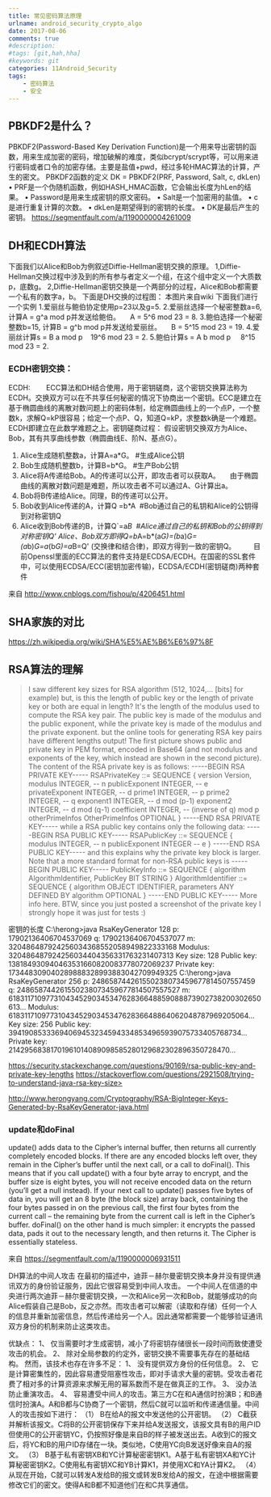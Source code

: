 ```yaml
---
title: 常见密码算法原理
urlname: android_security_crypto_algo
date: 2017-08-06
comments: true
#description: 
#tags: [git,hah,hha]
#keywords: git
categories: 11Android_Security
tags:
    - 密码算法
    - 安全
---
```


## PBKDF2是什么？
PBKDF2(Password-Based Key Derivation Function)是一个用来导出密钥的函数，用来生成加密的密码，增加破解的难度，类似bcrypt/scrypt等，可以用来进行密码或者口令的加密存储。主要是盐值+pwd，经过多轮HMAC算法的计算，产生的密文。
PBKDF2函数的定义
DK = PBKDF2(PRF, Password, Salt, c, dkLen)
• PRF是一个伪随机函数，例如HASH_HMAC函数，它会输出长度为hLen的结果。
• Password是用来生成密钥的原文密码。
• Salt是一个加密用的盐值。
• c是进行重复计算的次数。
• dkLen是期望得到的密钥的长度。
• DK是最后产生的密钥。
https://segmentfault.com/a/1190000004261009

## DH和ECDH算法
下面我们以Alice和Bob为例叙述Diffie-Hellman密钥交换的原理。
1,Diffie-Hellman交换过程中涉及到的所有参与者定义一个组，在这个组中定义一个大质数p，底数g。
2,Diffie-Hellman密钥交换是一个两部分的过程，Alice和Bob都需要一个私有的数字a，b。
下面是DH交换的过程图：
本图片来自wiki
下面我们进行一个实例
1.爱丽丝与鲍伯协定使用p=23以及g=5.
2.爱丽丝选择一个秘密整数a=6, 计算A = g^a mod p并发送给鲍伯。 
   A = 5^6 mod 23 = 8.
3.鲍伯选择一个秘密整数b=15, 计算B = g^b mod p并发送给爱丽丝。 
   B = 5^15 mod 23 = 19.
4.爱丽丝计算s = B a mod p 
  19^6 mod 23 = 2.
5.鲍伯计算s = A b mod p 
   8^15 mod 23 = 2.
 
### ECDH密钥交换：
ECDH:
       ECC算法和DH结合使用，用于密钥磋商，这个密钥交换算法称为ECDH。交换双方可以在不共享任何秘密的情况下协商出一个密钥。ECC是建立在基于椭圆曲线的离散对数问题上的密码体制，给定椭圆曲线上的一个点P，一个整数k，求解Q=kP很容易；给定一个点P、Q，知道Q=kP，求整数k确是一个难题。ECDH即建立在此数学难题之上。密钥磋商过程：
假设密钥交换双方为Alice、Bob，其有共享曲线参数（椭圆曲线E、阶N、基点G）。
1) Alice生成随机整数a，计算A=a*G。 #生成Alice公钥
2) Bob生成随机整数b，计算B=b*G。 #生产Bob公钥
3) Alice将A传递给Bob。A的传递可以公开，即攻击者可以获取A。
    由于椭圆曲线的离散对数问题是难题，所以攻击者不可以通过A、G计算出a。
4) Bob将B传递给Alice。同理，B的传递可以公开。
5) Bob收到Alice传递的A，计算Q =b*A  #Bob通过自己的私钥和Alice的公钥得到对称密钥Q
6) Alice收到Bob传递的B，计算Q`=a*B  #Alice通过自己的私钥和Bob的公钥得到对称密钥Q'
Alice、Bob双方即得Q=b*A=b*(a*G)=(b*a)*G=(a*b)*G=a*(b*G)=a*B=Q' (交换律和结合律)，即双方得到一致的密钥Q。
        目前Openssl里面的ECC算法的套件支持是ECDSA/ECDH。在国密的SSL套件中，可以使用ECDSA/ECC(密钥加密传输)，ECDSA/ECDH(密钥磋商)两种套件

来自 <http://www.cnblogs.com/fishou/p/4206451.html> 

## SHA家族的对比
https://zh.wikipedia.org/wiki/SHA%E5%AE%B6%E6%97%8F

## RSA算法的理解
> I saw different key sizes for RSA algorithm (512, 1024,... [bits] for example) but, is this the length of public key or the length of private key or both are equal in length?
It's the length of the modulus used to compute the RSA key pair. The public key is made of the modulus and the public exponent, while the private key is made of the modulus and the private exponent.
> but the online tools for generating RSA key pairs have different lengths output!
The first picture shows public and private key in PEM format, encoded in Base64 (and not modulus and exponents of the key, which instead are shown in the second picture).
The content of the RSA private key is as follows:
-----BEGIN RSA PRIVATE KEY-----
RSAPrivateKey ::= SEQUENCE {
  version           Version,
  modulus           INTEGER,  -- n
  publicExponent    INTEGER,  -- e
  privateExponent   INTEGER,  -- d
  prime1            INTEGER,  -- p
  prime2            INTEGER,  -- q
  exponent1         INTEGER,  -- d mod (p-1)
  exponent2         INTEGER,  -- d mod (q-1)
  coefficient       INTEGER,  -- (inverse of q) mod p
  otherPrimeInfos   OtherPrimeInfos OPTIONAL
}
-----END RSA PRIVATE KEY-----
while a RSA public key contains only the following data:
-----BEGIN RSA PUBLIC KEY-----
RSAPublicKey ::= SEQUENCE {
    modulus           INTEGER,  -- n
    publicExponent    INTEGER   -- e
}
-----END RSA PUBLIC KEY-----
and this explains why the private key block is larger.
Note that a more standard format for non-RSA public keys is
-----BEGIN PUBLIC KEY-----
PublicKeyInfo ::= SEQUENCE {
  algorithm       AlgorithmIdentifier,
  PublicKey       BIT STRING
}
AlgorithmIdentifier ::= SEQUENCE {
  algorithm       OBJECT IDENTIFIER,
  parameters      ANY DEFINED BY algorithm OPTIONAL
}
-----END PUBLIC KEY-----
More info here.
BTW, since you just posted a screenshot of the private key I strongly hope it was just for tests :)

密钥的长度
C:\herong>java RsaKeyGenerator 128
p: 17902136406704537069
q: 17902136406704537077
m: 320486487924256034368552058949822333168
Modulus: 320486487924256034404356331763231407313
Key size: 128
Public key: 138184930940463531660820083778072069237
Private key: 173448309040289888328993883042709949325
C:\herong>java RsaKeyGenerator 256
p: 248658744261550238073459677814507557459
q: 248658744261550238073459677814507557527
m: 618311710977310434529034534762836648859088873902738200302650613...
Modulus: 618311710977310434529034534762836648864062048787969205064...
Key size: 256
Public key: 394190853336940694532345943348534965939075733405768734...
Private key: 21429568381701961014089098585280129682302896350728470...


https://security.stackexchange.com/questions/90169/rsa-public-key-and-private-key-lengths
https://stackoverflow.com/questions/2921508/trying-to-understand-java-rsa-key-size>

http://www.herongyang.com/Cryptography/RSA-BigInteger-Keys-Generated-by-RsaKeyGenerator-java.html

### update和doFinal
update() adds data to the Cipher’s internal buffer, then returns all currently completely encoded blocks. If there are any encoded blocks left over, they remain in the Cipher’s buffer until the next call, or a call to doFinal(). This means that if you call update() with a four byte array to encrypt, and the buffer size is eight bytes, you will not receive encoded data on the return (you’ll get a null instead). If your next call to update() passes five bytes of data in, you will get an 8 byte (the block size) array back, containing the four bytes passed in on the previous call, the first four bytes from the current call – the remaining byte from the current call is left in the Cipher’s buffer.
doFinal() on the other hand is much simpler: it encrypts the passed data, pads it out to the necessary length, and then returns it. The Cipher is essentially stateless.

来自 <https://segmentfault.com/a/1190000006931511> 

DH算法的中间人攻击
在最初的描述中，迪菲－赫尔曼密钥交换本身并没有提供通讯双方的身份验证服务，因此它很容易受到中间人攻击。 一个中间人在信道的中央进行两次迪菲－赫尔曼密钥交换，一次和Alice另一次和Bob，就能够成功的向Alice假装自己是Bob，反之亦然。而攻击者可以解密（读取和存储）任何一个人的信息并重新加密信息，然后传递给另一个人。因此通常都需要一个能够验证通讯双方身份的机制来防止这类攻击。

优缺点：
1、 仅当需要时才生成密钥，减小了将密钥存储很长一段时间而致使遭受攻击的机会。
2、 除对全局参数的约定外，密钥交换不需要事先存在的基础结构。
然而，该技术也存在许多不足：
1、 没有提供双方身份的任何信息。
2、 它是计算密集性的，因此容易遭受阻塞性攻击，即对手请求大量的密钥。受攻击者花费了相对多的计算资源来求解无用的幂系数而不是在做真正的工作。
3、 没办法防止重演攻击。
4、 容易遭受中间人的攻击。第三方C在和A通信时扮演B；和B通信时扮演A。A和B都与C协商了一个密钥，然后C就可以监听和传递通信量。中间人的攻击按如下进行：
（1） B在给A的报文中发送他的公开密钥。
（2） C截获并解析该报文。C将B的公开密钥保存下来并给A发送报文，该报文具有B的用户ID但使用C的公开密钥YC，仍按照好像是来自B的样子被发送出去。A收到C的报文后，将YC和B的用户ID存储在一块。类似地，C使用YC向B发送好像来自A的报文。
（3） B基于私有密钥XB和YC计算秘密密钥K1。A基于私有密钥XA和YC计算秘密密钥K2。C使用私有密钥XC和YB计算K1，并使用XC和YA计算K2。
（4） 从现在开始，C就可以转发A发给B的报文或转发B发给A的报文，在途中根据需要修改它们的密文。使得A和B都不知道他们在和C共享通信。


